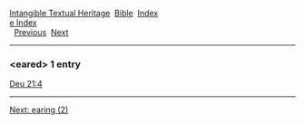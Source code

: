 [Intangible Textual Heritage](../../index)  [Bible](../index) 
[Index](index)   
[e Index](_e_)  
  [Previous](c03463)  [Next](c03465) 

------------------------------------------------------------------------

### &lt;eared&gt; 1 entry

[Deu 21:4](../kjv/deu021.htm#004)  

------------------------------------------------------------------------

[Next: earing (2)](c03465)
